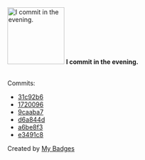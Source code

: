 <img src="https://my-badges.github.io/my-badges/evening-commits.png" alt="I commit in the evening." title="I commit in the evening." width="128">
<strong>I commit in the evening.</strong>
<br><br>

Commits:

- <a href="https://github.com/lavitalite/lavitalite/commit/31c92b6bf18287bdb69b9ac262dc9bd6f4dcd9d0">31c92b6</a>
- <a href="https://github.com/lavitalite/lavitalite/commit/1720096bfdc68719af0713e33393e59fa94b9a2f">1720096</a>
- <a href="https://github.com/lavitalite/lavitalite/commit/9caaba71620149c35442e472d93b308d46692373">9caaba7</a>
- <a href="https://github.com/lavitalite/lavitalite/commit/d6a844df6ced79cdf9e77ed54370f6935e9a2a9b">d6a844d</a>
- <a href="https://github.com/lavitalite/lavitalite/commit/a6be8f3dcc79dac0ca7de1230cc13f2b58035c4b">a6be8f3</a>
- <a href="https://github.com/lavitalite/lavitalite/commit/e3491c8dceb4d8fa43ea814861e8538f453c08aa">e3491c8</a>


Created by <a href="https://github.com/my-badges/my-badges">My Badges</a>